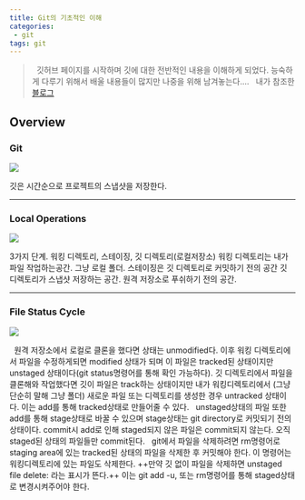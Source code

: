 ```yaml
---
title: Git의 기초적인 이해
categories:
 - git
tags: git
---
```


> &nbsp; 깃허브 페이지를 시작하며 깃에 대한 전반적인 내용을 이해하게 되었다. 능숙하게 다루기 위해서 배울 내용들이 많지만 나중을 위해 남겨놓는다....
 &nbsp; 내가 참조한 [블로그](https://git-scm.com/book/ko/v1/)

<!-- more -->

## Overview
### Git

![](https://git-scm.com/figures/18333fig0105-tn.png) 

깃은 시간순으로 프로젝트의 스냅샷을 저장한다.

___

### Local Operations
![](https://git-scm.com/figures/18333fig0106-tn.png)

3가지 단계. 워킹 디렉토리, 스테이징, 깃 디렉토리(로컬저장소)
워킹 디렉토리는 내가 파일 작업하는공간. 그냥 로컬 폴더.
스테이징은 깃 디렉토리로 커밋하기 전의 공간
깃 디렉토리가 스냅샷 저장하는 공간. 원격 저장소로 푸쉬하기 전의 공간.

___

### File Status Cycle
![](https://git-scm.com/figures/18333fig0201-tn.png)

&nbsp; 원격 저장소에서 로컬로 클론을 했다면 상태는 unmodified다. 이후 워킹 디렉토리에서 파일을 수정하게되면 modified 상태가 되며 이 파일은 tracked된 상태이지만 unstaged 상태이다(git status명령어를 통해 확인 가능하다). 깃 디렉토리에서 파일을 클론해와 작업했다면 깃이 파일은 track하는 상태이지만 내가 워킹디렉토리에서 (그냥 단순히 말해 그냥 폴더) 새로운 파일 또는 디렉토리를 생성한 경우 untracked 상태이다. 이는 add를 통해 tracked상태로 만들어줄 수 있다.
&nbsp; unstaged상태의 파일 또한 add를 통해 stage상태로 바꿀 수 있으며 stage상태는 git directory로 커밋되기 전의 상태이다. commit시 add로 인해 staged되지 않은 파일은 commit되지 않는다. 오직 staged된 상태의 파일들만 commit된다.
&nbsp; git에서 파일을 삭제하려면 rm명령어로 staging area에 있는 tracked된 상태의 파일을 삭제한 후 커밋해야 한다. 이 명령어는 워킹디렉토리에 있는 파일도 삭제한다. ++만약 깃 없이 파일을 삭제하면 unstaged file delete: 라는 표시가 뜬다.++ 이는 git add -u, 또는 rm명령어를 통해 staged상태로 변경시켜주어야 한다.